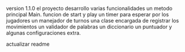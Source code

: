 version 1.1.0
el proyecto desarrollo varias funcionalidades
un metodo principal Main. funcion de start y play
un timer para esperar por los jugadores
un manejador de turnos
una clase encargada de registrar los movimientos
un validador de palabras
un diccionario
un puntuador
y algunas configuraciones extra. 

actualizar readme
